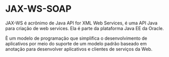 # JAX-WS-SOAP

JAX-WS é acrônimo de Java API for XML Web Services, é uma API Java para criação de web services. 
Ela é parte da plataforma Java EE da Oracle.

È um modelo de programação que simplifica o desenvolvimento de aplicativos por meio do suporte de um modelo padrão baseado em anotação para desenvolver aplicativos e clientes de serviços da Web.

